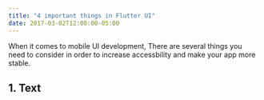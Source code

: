 ```yaml
---
title: "4 important things in Flutter UI"
date: 2017-03-02T12:00:00-05:00
---
```


When it comes to mobile UI development, There are several things you need to consider in order to increase accessbility
and make your app more stable.

## 1. Text